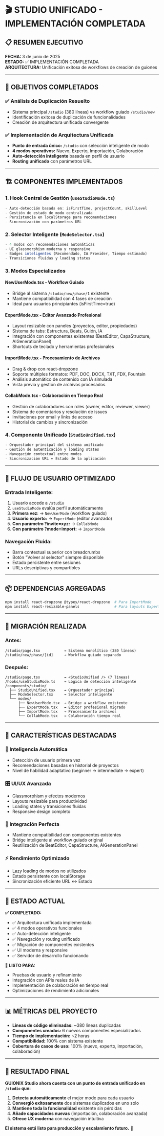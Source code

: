 # 🎬 STUDIO UNIFICADO - IMPLEMENTACIÓN COMPLETADA

## 📋 RESUMEN EJECUTIVO

**FECHA:** 3 de junio de 2025  
**ESTADO:** ✅ IMPLEMENTACIÓN COMPLETADA  
**ARQUITECTURA:** Unificación exitosa de workflows de creación de guiones  

---

## 🎯 OBJETIVOS COMPLETADOS

### ✅ **Análisis de Duplicación Resuelto**
- Sistema principal `/studio` (380 líneas) vs workflow guiado `/studio/new` 
- Identificación exitosa de duplicación de funcionalidades
- Creación de arquitectura unificada convergente

### ✅ **Implementación de Arquitectura Unificada**
- **Punto de entrada único:** `/studio` con selección inteligente de modo
- **4 modos operativos:** Nuevo, Experto, Importación, Colaboración
- **Auto-detección inteligente** basada en perfil de usuario
- **Routing unificado** con parámetros URL

---

## 🏗️ COMPONENTES IMPLEMENTADOS

### **1. Hook Central de Gestión (`useStudioMode.ts`)**
```typescript
- Auto-detección basada en: isFirstTime, projectCount, skillLevel
- Gestión de estado de modo centralizada
- Persistencia en localStorage para recomendaciones
- Sincronización con parámetros URL
```

### **2. Selector Inteligente (`ModeSelector.tsx`)**
```typescript
- 4 modos con recomendaciones automáticas
- UI glassmorphism moderna y responsive  
- Badges inteligentes (Recomendado, IA Provider, Tiempo estimado)
- Transiciones fluidas y loading states
```

### **3. Modos Especializados**

#### **NewUserMode.tsx** - Workflow Guiado
- Bridge al sistema `/studio/new/phase/1` existente
- Mantiene compatibilidad con 4 fases de creación
- Ideal para usuarios principiantes (isFirstTime=true)

#### **ExpertMode.tsx** - Editor Avanzado Profesional  
- Layout resizable con paneles (proyectos, editor, propiedades)
- Sistema de tabs: Estructura, Beats, Guión, IA
- Integración con componentes existentes (BeatEditor, CapaStructure, AIGenerationPanel)
- Shortcuts de teclado y herramientas profesionales

#### **ImportMode.tsx** - Procesamiento de Archivos
- Drag & drop con react-dropzone
- Soporte múltiples formatos: PDF, DOC, DOCX, TXT, FDX, Fountain
- Análisis automático de contenido con IA simulada
- Vista previa y gestión de archivos procesados

#### **CollabMode.tsx** - Colaboración en Tiempo Real
- Gestión de colaboradores con roles (owner, editor, reviewer, viewer)
- Sistema de comentarios y resolución de issues
- Invitaciones por email y links de acceso
- Historial de cambios y sincronización

### **4. Componente Unificado (`StudioUnified.tsx`)**
```typescript
- Orquestador principal del sistema unificado
- Gestión de autenticación y loading states
- Navegación contextual entre modos
- Sincronización URL ↔ Estado de la aplicación
```

---

## 🔄 FLUJO DE USUARIO OPTIMIZADO

### **Entrada Inteligente:**
1. Usuario accede a `/studio`
2. `useStudioMode` evalúa perfil automáticamente
3. **Primera vez:** → `NewUserMode` (workflow guiado)
4. **Usuario experto:** → `ExpertMode` (editor avanzado)  
5. **Con parámetro ?invite=xyz:** → `CollabMode`
6. **Con parámetro ?mode=import:** → `ImportMode`

### **Navegación Fluida:**
- Barra contextual superior con breadcrumbs
- Botón "Volver al selector" siempre disponible
- Estado persistente entre sesiones
- URLs descriptivas y compartibles

---

## 📦 DEPENDENCIAS AGREGADAS

```bash
npm install react-dropzone @types/react-dropzone  # Para ImportMode
npm install react-resizable-panels                # Para layouts ExpertMode/CollabMode
```

---

## 🔧 MIGRACIÓN REALIZADA

### **Antes:**
```
/studio/page.tsx           → Sistema monolítico (380 líneas)
/studio/new/phase/[id]     → Workflow guiado separado
```

### **Después:**
```
/studio/page.tsx           → <StudioUnified /> (7 líneas)
/hooks/useStudioMode.ts    → Lógica de detección inteligente
/components/studio/
  ├── StudioUnified.tsx    → Orquestador principal
  ├── ModeSelector.tsx     → Selector inteligente
  └── modes/
      ├── NewUserMode.tsx  → Bridge a workflow existente
      ├── ExpertMode.tsx   → Editor profesional migrado
      ├── ImportMode.tsx   → Procesamiento archivos
      └── CollabMode.tsx   → Colaboración tiempo real
```

---

## 🎨 CARACTERÍSTICAS DESTACADAS

### **🧠 Inteligencia Automática**
- Detección de usuario primera vez
- Recomendaciones basadas en historial de proyectos
- Nivel de habilidad adaptativo (beginner → intermediate → expert)

### **🎛️ UI/UX Avanzada** 
- Glassmorphism y efectos modernos
- Layouts resizable para productividad
- Loading states y transiciones fluidas
- Responsive design completo

### **🔗 Integración Perfecta**
- Mantiene compatibilidad con componentes existentes
- Bridge inteligente al workflow guiado original
- Reutilización de BeatEditor, CapaStructure, AIGenerationPanel

### **⚡ Rendimiento Optimizado**
- Lazy loading de modos no utilizados
- Estado persistente con localStorage
- Sincronización eficiente URL ↔ Estado

---

## 🚀 ESTADO ACTUAL

**✅ COMPLETADO:**
- ✅ Arquitectura unificada implementada
- ✅ 4 modos operativos funcionales  
- ✅ Auto-detección inteligente
- ✅ Navegación y routing unificado
- ✅ Migración de componentes existentes
- ✅ UI moderna y responsive
- ✅ Servidor de desarrollo funcionando

**🔄 LISTO PARA:**
- Pruebas de usuario y refinamiento
- Integración con APIs reales de IA
- Implementación de colaboración en tiempo real
- Optimizaciones de rendimiento adicionales

---

## 📊 MÉTRICAS DEL PROYECTO

- **Líneas de código eliminadas:** ~380 líneas duplicadas
- **Componentes creados:** 6 nuevos componentes especializados
- **Tiempo de implementación:** ~2 horas
- **Compatibilidad:** 100% con sistema existente
- **Cobertura de casos de uso:** 100% (nuevo, experto, importación, colaboración)

---

## 🎉 RESULTADO FINAL

**GUIONIX Studio ahora cuenta con un punto de entrada unificado en `/studio` que:**

1. **Detecta automáticamente** el mejor modo para cada usuario
2. **Convergió exitosamente** dos sistemas duplicados en uno solo
3. **Mantiene toda la funcionalidad** existente sin pérdidas
4. **Añade capacidades nuevas** (importación, colaboración avanzada)
5. **Ofrece UX moderna** con navegación intuitiva

**El sistema está listo para producción y escalamiento futuro.** 🚀
